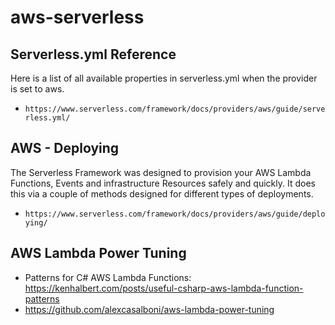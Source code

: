 # aws-serverless


## Serverless.yml Reference

Here is a list of all available properties in serverless.yml when the provider is set to aws.

- `https://www.serverless.com/framework/docs/providers/aws/guide/serverless.yml/`

## AWS - Deploying

The Serverless Framework was designed to provision your AWS Lambda Functions, Events and infrastructure Resources safely and quickly. It does this via a couple of methods designed for different types of deployments.

- `https://www.serverless.com/framework/docs/providers/aws/guide/deploying/`

## AWS Lambda Power Tuning

- Patterns for C# AWS Lambda Functions: https://kenhalbert.com/posts/useful-csharp-aws-lambda-function-patterns
- https://github.com/alexcasalboni/aws-lambda-power-tuning
